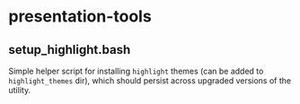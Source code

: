# presentation-tools

## setup_highlight.bash

Simple helper script for installing `highlight` themes (can be added to `highlight_themes` dir), which should persist across upgraded versions of the utility.

